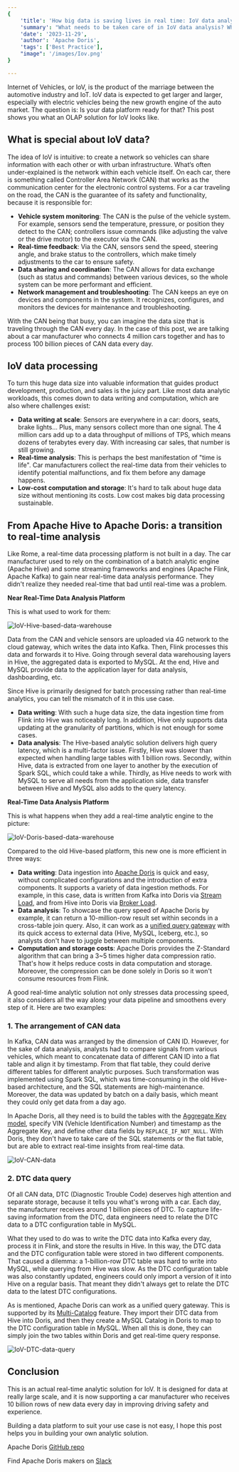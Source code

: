 ```yaml
---
{
    'title': 'How big data is saving lives in real time: IoV data analytics helps prevent accidents',
    'summary': "What needs to be taken care of in IoV data analysis? What's the difference between a near real-time analytic data platform and an actual real-time analytic data platform?",
    'date': '2023-11-29',
    'author': 'Apache Doris',
    'tags': ['Best Practice'],
    "image": '/images/Iov.png'
}

---
```


<!-- 
Licensed to the Apache Software Foundation (ASF) under one
or more contributor license agreements.  See the NOTICE file
distributed with this work for additional information
regarding copyright ownership.  The ASF licenses this file
to you under the Apache License, Version 2.0 (the
"License"); you may not use this file except in compliance
with the License.  You may obtain a copy of the License at

  http://www.apache.org/licenses/LICENSE-2.0

Unless required by applicable law or agreed to in writing,
software distributed under the License is distributed on an
"AS IS" BASIS, WITHOUT WARRANTIES OR CONDITIONS OF ANY
KIND, either express or implied.  See the License for the
specific language governing permissions and limitations
under the License.
-->

Internet of Vehicles, or IoV, is the product of the marriage between the automotive industry and IoT. IoV data is expected to get larger and larger, especially with electric vehicles being the new growth engine of the auto market. The question is: Is your data platform ready for that? This post shows you what an OLAP solution for IoV looks like.

## What is special about IoV data?

The idea of IoV is intuitive: to create a network so vehicles can share information with each other or with urban infrastructure. What‘s often under-explained is the network within each vehicle itself. On each car, there is something called Controller Area Network (CAN) that works as the communication center for the electronic control systems. For a car traveling on the road, the CAN is the guarantee of its safety and functionality, because it is responsible for:

- **Vehicle system monitoring**: The CAN is the pulse of the vehicle system. For example, sensors send the temperature, pressure, or position they detect to the CAN; controllers issue commands (like adjusting the valve or the drive motor) to the executor via the CAN. 
- **Real-time feedback**: Via the CAN, sensors send the speed, steering angle, and brake status to the controllers, which make timely adjustments to the car to ensure safety. 
- **Data sharing and coordination**: The CAN allows for data exchange (such as status and commands) between various devices, so the whole system can be more performant and efficient.
- **Network management and troubleshooting**: The CAN keeps an eye on devices and components in the system. It recognizes, configures, and monitors the devices for maintenance and troubleshooting.

With the CAN being that busy, you can imagine the data size that is traveling through the CAN every day. In the case of this post, we are talking about a car manufacturer who connects 4 million cars together and has to process 100 billion pieces of CAN data every day. 

## IoV data processing

To turn this huge data size into valuable information that guides product development, production, and sales is the juicy part. Like most data analytic workloads, this comes down to data writing and computation, which are also where challenges exist:

- **Data writing at scale**: Sensors are everywhere in a car: doors, seats, brake lights... Plus, many sensors collect more than one signal. The 4 million cars add up to a data throughput of millions of TPS, which means dozens of terabytes every day. With increasing car sales, that number is still growing. 
- **Real-time analysis**: This is perhaps the best manifestation of "time is life". Car manufacturers collect the real-time data from their vehicles to identify potential malfunctions, and fix them before any damage happens.
- **Low-cost computation and storage**: It's hard to talk about huge data size without mentioning its costs. Low cost makes big data processing sustainable.

## From Apache Hive to Apache Doris: a transition to real-time analysis

Like Rome, a real-time data processing platform is not built in a day. The car manufacturer used to rely on the combination of a batch analytic engine (Apache Hive) and some streaming frameworks and engines (Apache Flink, Apache Kafka) to gain near real-time data analysis performance. They didn't realize they needed real-time that bad until real-time was a problem.

**Near Real-Time Data Analysis Platform**

This is what used to work for them:

![IoV-Hive-based-data-warehouse](/images/IoV-Hive-based-data-warehouse.png)

Data from the CAN and vehicle sensors are uploaded via 4G network to the cloud gateway, which writes the data into Kafka. Then, Flink processes this data and forwards it to Hive. Going through several data warehousing layers in Hive, the aggregated data is exported to MySQL. At the end, Hive and MySQL provide data to the application layer for data analysis, dashboarding, etc.

Since Hive is primarily designed for batch processing rather than real-time analytics, you can tell the mismatch of it in this use case.

- **Data writing**: With such a huge data size, the data ingestion time from Flink into Hive was noticeably long. In addition, Hive only supports data updating at the granularity of partitions, which is not enough for some cases.
- **Data analysis**: The Hive-based analytic solution delivers high query latency, which is a multi-factor issue. Firstly, Hive was slower than expected when handling large tables with 1 billion rows. Secondly, within Hive, data is extracted from one layer to another by the execution of Spark SQL, which could take a while. Thirdly, as Hive needs to work with MySQL to serve all needs from the application side, data transfer between Hive and MySQL also adds to the query latency. 

**Real-Time Data Analysis Platform**

This is what happens when they add a real-time analytic engine to the picture:

![IoV-Doris-based-data-warehouse](/images/IoV-Doris-based-data-warehouse.png)

Compared to the old Hive-based platform, this new one is more efficient in three ways:

- **Data writing**: Data ingestion into [Apache Doris](https://doris.apache.org/) is quick and easy, without complicated configurations and the introduction of extra components. It supports a variety of data ingestion methods. For example, in this case, data is written from Kafka into Doris via [Stream Load](https://doris.apache.org/docs/data-operate/import/import-way/stream-load-manual), and from Hive into Doris via [Broker Load](https://doris.apache.org/docs/data-operate/import/import-way/broker-load-manual). 
- **Data analysis**: To showcase the query speed of Apache Doris by example, it can return a 10-million-row result set within seconds in a cross-table join query. Also, it can work as a [unified query gateway](https://doris.apache.org/docs/lakehouse/multi-catalog/) with its quick access to external data (Hive, MySQL, Iceberg, etc.), so analysts don't have to juggle between multiple components.
- **Computation and storage costs**: Apache Doris provides the Z-Standard algorithm that can bring a 3~5 times higher data compression ratio. That's how it helps reduce costs in data computation and storage. Moreover, the compression can be done solely in Doris so it won't consume resources from Flink.

A good real-time analytic solution not only stresses data processing speed, it also considers all the way along your data pipeline and smoothens every step of it. Here are two examples:

### 1. The arrangement of CAN data

In Kafka, CAN data was arranged by the dimension of CAN ID. However, for the sake of data analysis, analysts had to compare signals from various vehicles, which meant to concatenate data of different CAN ID into a flat table and align it by timestamp. From that flat table, they could derive different tables for different analytic purposes. Such transformation was implemented using Spark SQL, which was time-consuming in the old Hive-based architecture, and the SQL statements are high-maintenance. Moreover, the data was updated by batch on a daily basis, which meant they could only get data from a day ago. 

In Apache Doris, all they need is to build the tables with the [Aggregate Key model](https://doris.apache.org/docs/data-table/data-model#aggregate-model), specify VIN (Vehicle Identification Number) and timestamp as the Aggregate Key, and define other data fields by `REPLACE_IF_NOT_NULL`. With Doris, they don't have to take care of the SQL statements or the flat table, but are able to extract real-time insights from real-time data.

![IoV-CAN-data](/images/IoV-CAN-data.jpeg)

### 2. DTC data query

Of all CAN data, DTC (Diagnostic Trouble Code) deserves high attention and separate storage, because it tells you what's wrong with a car. Each day, the manufacturer receives around 1 billion pieces of DTC. To capture life-saving information from the DTC, data engineers need to relate the DTC data to a DTC configuration table in MySQL.

What they used to do was to write the DTC data into Kafka every day, process it in Flink, and store the results in Hive. In this way, the DTC data and the DTC configuration table were stored in two different components. That caused a dilemma: a 1-billion-row DTC table was hard to write into MySQL, while querying from Hive was slow. As the DTC configuration table was also constantly updated, engineers could only import a version of it into Hive on a regular basis. That meant they didn't always get to relate the DTC data to the latest DTC configurations. 

As is mentioned, Apache Doris can work as a unified query gateway. This is supported by its [Multi-Catalog](https://doris.apache.org/docs/lakehouse/multi-catalog/) feature. They import their DTC data from Hive into Doris, and then they create a MySQL Catalog in Doris to map to the DTC configuration table in MySQL. When all this is done, they can simply join the two tables within Doris and get real-time query response.

![IoV-DTC-data-query](/images/IoV-DTC-data-query.png)

## Conclusion

This is an actual real-time analytic solution for IoV. It is designed for data at really large scale, and it is now supporting a car manufacturer who receives 10 billion rows of new data every day in improving driving safety and experience.

Building a data platform to suit your use case is not easy, I hope this post helps you in building your own analytic solution.



Apache Doris [GitHub repo](https://github.com/apache/doris)

Find Apache Doris makers on [Slack](https://join.slack.com/t/apachedoriscommunity/shared_invite/zt-2kl08hzc0-SPJe4VWmL_qzrFd2u2XYQA)

